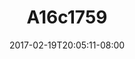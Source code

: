 ---
title: A16c1759
date: 2017-02-19T20:05:11-08:00
draft: false
location: Alberta, BC
img_url: https://d17enza3bfujl8.cloudfront.net/a16c1759.jpg
original_fn: ""
tags:
- Alberta, BC
- on-the-road

---